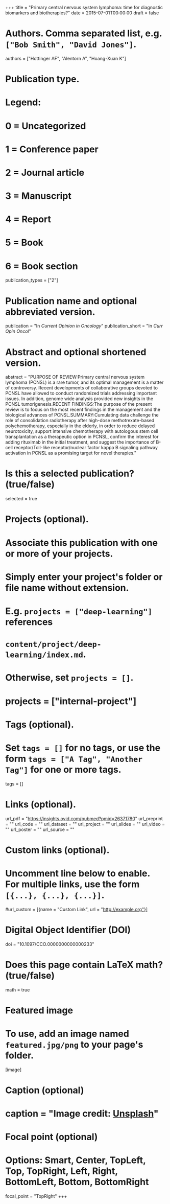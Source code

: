 +++
title = "Primary central nervous system lymphoma: time for diagnostic biomarkers and biotherapies?"
date = 2015-07-01T00:00:00
draft = false

# Authors. Comma separated list, e.g. `["Bob Smith", "David Jones"]`.
authors = ["Hottinger AF", "Alentorn A", "Hoang-Xuan K"]

# Publication type.
# Legend:
# 0 = Uncategorized
# 1 = Conference paper
# 2 = Journal article
# 3 = Manuscript
# 4 = Report
# 5 = Book
# 6 = Book section
publication_types = ["2"]

# Publication name and optional abbreviated version.
publication = "In *Current Opinion in Oncology*"
publication_short = "In *Curr Opin Oncol*"

# Abstract and optional shortened version.
abstract = "PURPOSE OF REVIEW:Primary central nervous system lymphoma (PCNSL) is a rare tumor, and its optimal management is a matter of controversy. Recent developments of collaborative groups devoted to PCNSL have allowed to conduct randomized trials addressing important issues. In addition, genome wide analysis provided new insights in the PCNSL tumorigenesis.RECENT FINDINGS:The purpose of the present review is to focus on the most recent findings in the management and the biological advances of PCNSL.SUMMARY:Cumulating data challenge the role of consolidation radiotherapy after high-dose methotrexate-based polychemotherapy, especially in the elderly, in order to reduce delayed neurotoxicity, support intensive chemotherapy with autologous stem cell transplantation as a therapeutic option in PCNSL, confirm the interest for adding rituximab in the initial treatment, and suggest the importance of B-cell receptor/Toll-like receptor/nuclear factor kappa B signaling pathway activation in PCNSL as a promising target for novel therapies."

# Is this a selected publication? (true/false)
selected = true

# Projects (optional).
#   Associate this publication with one or more of your projects.
#   Simply enter your project's folder or file name without extension.
#   E.g. `projects = ["deep-learning"]` references 
#   `content/project/deep-learning/index.md`.
#   Otherwise, set `projects = []`.
# projects = ["internal-project"]

# Tags (optional).
#   Set `tags = []` for no tags, or use the form `tags = ["A Tag", "Another Tag"]` for one or more tags.
tags = []

# Links (optional).
url_pdf = "https://insights.ovid.com/pubmed?pmid=26371780"
url_preprint = ""
url_code = ""
url_dataset = ""
url_project = ""
url_slides = ""
url_video = ""
url_poster = ""
url_source = ""

# Custom links (optional).
#   Uncomment line below to enable. For multiple links, use the form `[{...}, {...}, {...}]`.
#url_custom = [{name = "Custom Link", url = "http://example.org"}]

# Digital Object Identifier (DOI)
doi = "10.1097/CCO.0000000000000233"

# Does this page contain LaTeX math? (true/false)
math = true

# Featured image
# To use, add an image named `featured.jpg/png` to your page's folder. 
[image]
  # Caption (optional)
  # caption = "Image credit: [**Unsplash**](https://unsplash.com/photos/pLCdAaMFLTE)"

  # Focal point (optional)
  # Options: Smart, Center, TopLeft, Top, TopRight, Left, Right, BottomLeft, Bottom, BottomRight
  focal_point = "TopRight"
+++
